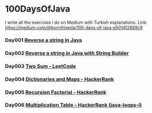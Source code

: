 # 100DaysOfJava

I write all the exercises I do on Medium with Turkish explanations. Link: https://medium.com/@bornthiseda/100-days-of-java-e5014f2869c9
### Day001 <a href="https://github.com/edakass/100DaysOfJava/blob/main/Day001/Main.java">Reverse a string in Java</a></th>

### Day002 <a href="https://github.com/edakass/100DaysOfJava/blob/main/Day002/Main.java">Reverse a string in Java with String Builder</a></th>

### Day003 <a href="https://github.com/edakass/100DaysOfJava/blob/main/Day003/Main.java">Two Sum - LeetCode</a></th>

### Day004 <a href="https://github.com/edakass/100DaysOfJava/blob/main/Day004/Main.java">Dictionaries and Maps - HackerRank</a></th>

### Day005 <a href="https://github.com/edakass/100DaysOfJava/blob/main/Day005/Main.java">Recursion Factorial - HackerRank</a></th>

### Day006 <a href="https://github.com/edakass/100DaysOfJava/blob/main/Day006/Main.java">Multiplication Table - HackerRank (java-loops-i)</a></th>


